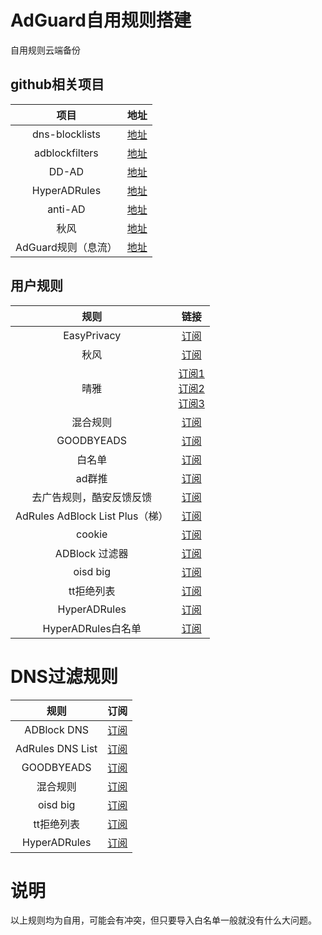 # AdGuard自用规则搭建
自用规则云端备份
## github相关项目
|项目|地址|
|:-:|:-:|
|dns-blocklists|[地址](https://github.com/hagezi/dns-blocklists)|
|adblockfilters|[地址](https://github.com/217heidai/adblockfilters)|
|DD-AD|[地址](https://github.com/afwfv/DD-AD)|
|HyperADRules|[地址](https://github.com/Lynricsy/HyperADRules)|
|anti-AD|[地址](https://github.com/privacy-protection-tools/anti-AD)|
|秋风|[地址](https://github.com/TG-Twilight/AWAvenue-Ads-Rule)|
|AdGuard规则（息流）|[地址](https://flowus.cn/share/d26a2f13-f49b-4480-b6b7-57ff20baa9d7)|
## 用户规则
|规则|链接|
|:-:|:-:|
|EasyPrivacy|[订阅](https://easylist-downloads.adblockplus.org/easyprivacy.txt)|
|秋风|[订阅](https://raw.githubusercontent.com/TG-Twilight/AWAvenue-Ads-Rule/main/AWAvenue-Ads-Rule.txt)|
|晴雅|[订阅1](http://rssv.cn/adguard/)<br> [订阅2](https://raw.gitcode.com/rssv/qy-Ads-Rule/raw/main/black.txt)<br> [订阅3](http://rssv.cn/adguard/api.php?type=black)|
|混合规则|[订阅](https://lingeringsound.github.io/adblock_auto/Rules/adblock_auto.txt)|
|GOODBYEADS|[订阅](https://ghp.ci/raw.githubusercontent.com/8680/GOODBYEADS/master/rules.txt)|
|白名单|[订阅](https://ghp.ci/raw.githubusercontent.com/Lynricsy/HyperADRules/master/allow.txt)|
|ad群推|[订阅](https://anti-ad.net/easylist.txt)|
|去广告规则，酷安反馈反馈|[订阅](https://ghp.ci/raw.githubusercontent.com/qq5460168/666/master/rules.txt)|
|AdRules AdBlock List Plus（梯）|[订阅](https://adrules.yuwell.us.kg/adblock_plus.txt)|
|cookie|[订阅](https://easylist-downloads.adblockplus.org/easylist-cookie.txt)|
|ADBlock 过滤器|[订阅](https://ghp.ci/https://raw.githubusercontent.com/217heidai/adblockfilters/main/rules/AdGuard_Base_filter.txt)|
|oisd big|[订阅](https://gitlab.com/hagezi/mirror/-/raw/main/dns-blocklists/adblock/pro.plus.txt)|
|tt拒绝列表|[订阅](https://raw.gitmirror.com/TTDNS/Cat/main/TT%E6%8B%92%E7%BB%9D%E5%88%97%E8%A1%A8%E6%B8%85%E5%8D%95%20(%E6%9B%B4%E6%96%B0%E4%B8%AD).txt)|
|HyperADRules|[订阅](https://mirror.ghproxy.com/raw.githubusercontent.com/Lynricsy/HyperADRules/master/rules.txt)|
|HyperADRules白名单|[订阅](https://mirror.ghproxy.com/raw.githubusercontent.com/Lynricsy/HyperADRules/master/allow.txt)|

# DNS过滤规则
|规则|订阅|
|:-:|:-:|
|ADBlock DNS|[订阅](https://raw.nuaa.cf/217heidai/adblockfilters/main/rules/adblockdns.txt)|
|AdRules DNS List|[订阅](https://adrules.yuwell.us.kg/dns.txt)|
|GOODBYEADS|[订阅](https://mirror.ghproxy.com/raw.githubusercontent.com/8680/GOODBYEADS/master/data/rules/dns.txt)|
|混合规则|[订阅](https://lingeringsound.github.io/adblock_auto/Rules/adblock_auto.txt)|
|oisd big|[订阅](https://oisd.nl)|
|tt拒绝列表|[订阅](https://raw.gitmirror.com/TTDNS/Cat/main/DNS.TXT)|
|HyperADRules|[订阅](https://mirror.ghproxy.com/raw.githubusercontent.com/Lynricsy/HyperADRules/master/dns.txt)|

# 说明
以上规则均为自用，可能会有冲突，但只要导入白名单一般就没有什么大问题。